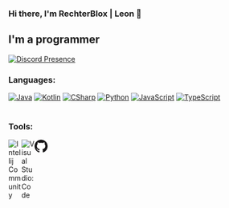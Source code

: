 ### Hi there, I'm RechterBlox | Leon 👋

## I'm a programmer

[![Discord Presence](https://lanyard.cnrad.dev/api/209308548377739266)](https://discord.com/users/209308548377739266)

### Languages:

[![Java](https://img.shields.io/badge/Java-FF002B?style=for-the-badge&logo=Java)]()
[![Kotlin](https://img.shields.io/badge/Kotlin-FF002B?style=for-the-badge&logo=Kotlin)]()
[![CSharp](https://img.shields.io/badge/CSharp-FF002B?style=for-the-badge&logo=CSharp)]()
[![Python](https://img.shields.io/badge/Python-FF002B?style=for-the-badge&logo=Python)]()
[![JavaScript](https://img.shields.io/badge/Javascript-FF002B?style=for-the-badge&logo=Javascript)]()
[![TypeScript](https://img.shields.io/badge/TypeScript-FF002B?style=for-the-badge&logo=TypeScript)]()
<br />
<br />

### Tools:

<img align="left" alt="Intellij Community" width="26px" src="https://resources.jetbrains.com/storage/products/intellij-idea/img/meta/intellij-idea_logo_300x300.png" />
<img align="left" alt="Visual Studio: Code" width="26px" src="https://external-content.duckduckgo.com/ip3/code.visualstudio.com.ico" />
<img align="left" alt="GitHub" width="26px" src="https://raw.githubusercontent.com/github/explore/78df643247d429f6cc873026c0622819ad797942/topics/github/github.png" />

<br />
<br />

